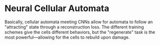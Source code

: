 # Neural Cellular Automata
Basically, cellular automata meeting CNNs allow for automata to follow an "attracting" state through a reconstruction loss. The different training schemes give the cells different behaviors, but the "regenerate" task is the most powerful—allowing for the cells to rebuild upon damage.